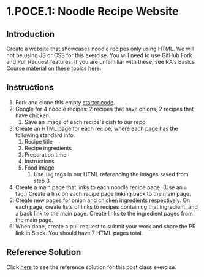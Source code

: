 # 1.POCE.1: Noodle Recipe Website

## Introduction

Create a website that showcases noodle recipes only using HTML. We will not be using JS or CSS for this exercise. You will need to use GitHub Fork and Pull Request features. If you are unfamiliar with these, see RA's Basics Course material on these topics [here](https://basics.rocketacademy.co/7-github/7.1-github-fork-and-pull-request).

## Instructions

1. Fork and clone this empty [starter code](https://github.com/rocketacademy/html-noodles-bootcamp).
2. Google for 4 noodle recipes: 2 recipes that have onions, 2 recipes that have chicken.
   1. Save an image of each recipe's dish to our repo
3. Create an HTML page for each recipe, where each page has the following standard info.
   1. Recipe title
   2. Recipe ingredients
   3. Preparation time
   4. Instructions
   5. Food image
      1. Use `img` tags in our HTML referencing the images saved from step 3.
4. Create a main page that links to each noodle recipe page. \(Use an `a` tag.\) Create a link on each recipe page linking back to the main page.
5. Create new pages for onion and chicken ingredients respectively. On each page, create lists of links to recipes containing that ingredient, and a back link to the main page. Create links to the ingredient pages from the main page.
6. When done, create a pull request to submit your work and share the PR link in Slack. You should have 7 HTML pages total.

## Reference Solution

Click [here](https://github.com/rocketacademy/html-noodles-solution) to see the reference solution for this post class exercise.



